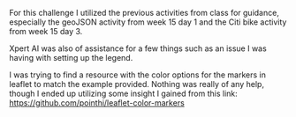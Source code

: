 For this challenge I utilized the previous activities from class for guidance, especially the geoJSON activity from week 15 day 1 and the Citi bike activity from week 15 day 3.

Xpert AI was also of assistance for a few things such as an issue I was having with setting up the legend. 

I was trying to find a resource with the color options for the markers in leaflet to match the example provided. Nothing was really of any help, though I ended up utilizing some insight I gained from this link:
https://github.com/pointhi/leaflet-color-markers
